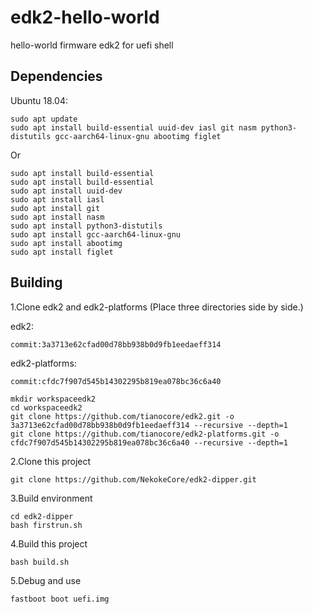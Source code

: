 # edk2-hello-world
hello-world firmware edk2 for uefi shell

## Dependencies

Ubuntu 18.04:

```
sudo apt update
sudo apt install build-essential uuid-dev iasl git nasm python3-distutils gcc-aarch64-linux-gnu abootimg figlet
```
Or
```
sudo apt install build-essential
sudo apt install build-essential
sudo apt install uuid-dev
sudo apt install iasl
sudo apt install git
sudo apt install nasm
sudo apt install python3-distutils
sudo apt install gcc-aarch64-linux-gnu
sudo apt install abootimg
sudo apt install figlet
```


## Building
1.Clone edk2 and edk2-platforms (Place three directories side by side.)

edk2:
```
commit:3a3713e62cfad00d78bb938b0d9fb1eedaeff314
```

edk2-platforms:
```
commit:cfdc7f907d545b14302295b819ea078bc36c6a40
```

```
mkdir workspaceedk2
cd workspaceedk2
git clone https://github.com/tianocore/edk2.git -o 3a3713e62cfad00d78bb938b0d9fb1eedaeff314 --recursive --depth=1
git clone https://github.com/tianocore/edk2-platforms.git -o cfdc7f907d545b14302295b819ea078bc36c6a40 --recursive --depth=1
```

2.Clone this project
```
git clone https://github.com/NekokeCore/edk2-dipper.git
```

3.Build environment
```
cd edk2-dipper
bash firstrun.sh
```

4.Build this project
```
bash build.sh
```
5.Debug and use
```
fastboot boot uefi.img
```
